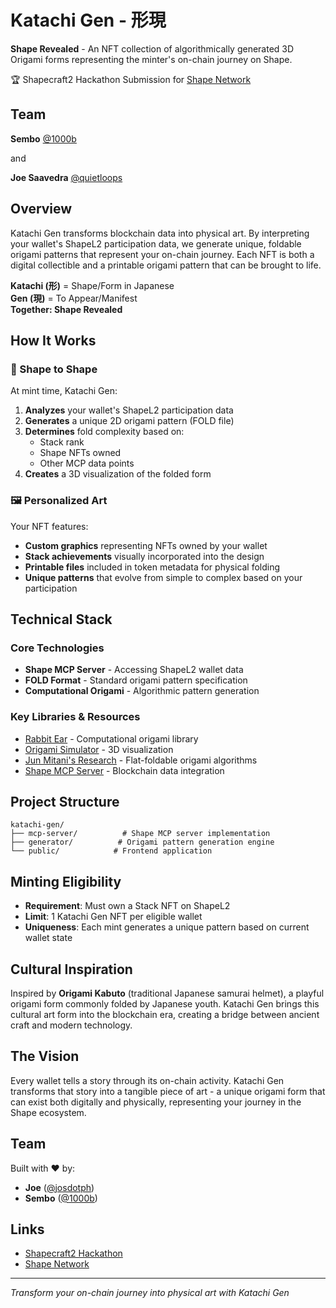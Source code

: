 # Katachi Gen - 形現

**Shape Revealed** - An NFT collection of algorithmically generated 3D Origami forms representing the minter's on-chain journey on Shape.

🏆 Shapecraft2 Hackathon Submission for [Shape Network](https://shape.network/shapecraft)

## Team
**Sembo** [@1000b](https://x.com/1000b)

and 

**Joe Saavedra** [@quietloops](https://x.com/quietloops)


## Overview

Katachi Gen transforms blockchain data into physical art. By interpreting your wallet's ShapeL2 participation data, we generate unique, foldable origami patterns that represent your on-chain journey. Each NFT is both a digital collectible and a printable origami pattern that can be brought to life.

**Katachi (形)** = Shape/Form in Japanese  
**Gen (現)** = To Appear/Manifest  
**Together: Shape Revealed**

## How It Works

### 🎨 Shape to Shape
At mint time, Katachi Gen:
1. **Analyzes** your wallet's ShapeL2 participation data
2. **Generates** a unique 2D origami pattern (FOLD file) 
3. **Determines** fold complexity based on:
   - Stack rank
   - Shape NFTs owned
   - Other MCP data points
4. **Creates** a 3D visualization of the folded form

### 🖼️ Personalized Art
Your NFT features:
- **Custom graphics** representing NFTs owned by your wallet
- **Stack achievements** visually incorporated into the design
- **Printable files** included in token metadata for physical folding
- **Unique patterns** that evolve from simple to complex based on your participation

## Technical Stack

### Core Technologies
- **Shape MCP Server** - Accessing ShapeL2 wallet data
- **FOLD Format** - Standard origami pattern specification
- **Computational Origami** - Algorithmic pattern generation

### Key Libraries & Resources
- [Rabbit Ear](https://github.com/rabbit-ear) - Computational origami library
- [Origami Simulator](https://github.com/amandaghassaei/OrigamiSimulator) - 3D visualization
- [Jun Mitani's Research](https://www.jst.go.jp/erato/igarashi/publications/001/j15h2mita.pdf) - Flat-foldable origami algorithms
- [Shape MCP Server](https://github.com/shape-network/mcp-server) - Blockchain data integration

## Project Structure

```
katachi-gen/
├── mcp-server/          # Shape MCP server implementation
├── generator/          # Origami pattern generation engine
└── public/            # Frontend application
```

## Minting Eligibility

- **Requirement**: Must own a Stack NFT on ShapeL2
- **Limit**: 1 Katachi Gen NFT per eligible wallet
- **Uniqueness**: Each mint generates a unique pattern based on current wallet state

## Cultural Inspiration

Inspired by **Origami Kabuto** (traditional Japanese samurai helmet), a playful origami form commonly folded by Japanese youth. Katachi Gen brings this cultural art form into the blockchain era, creating a bridge between ancient craft and modern technology.

## The Vision

Every wallet tells a story through its on-chain activity. Katachi Gen transforms that story into a tangible piece of art - a unique origami form that can exist both digitally and physically, representing your journey in the Shape ecosystem.

## Team

Built with ❤️ by:
- **Joe** ([@josdotph](https://twitter.com/josdotph))
- **Sembo** ([@1000b](https://twitter.com/1000b))

## Links

- [Shapecraft2 Hackathon](https://shape.network/shapecraft)
- [Shape Network](https://shape.network)

---

*Transform your on-chain journey into physical art with Katachi Gen*